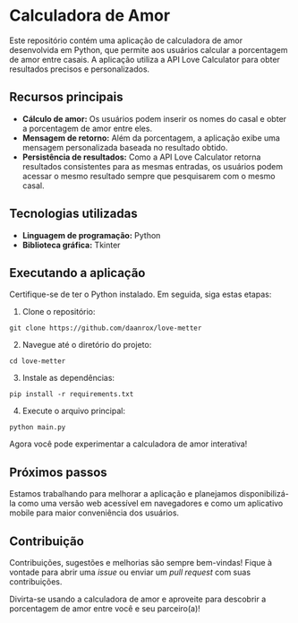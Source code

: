 # Calculadora de Amor

Este repositório contém uma aplicação de calculadora de amor desenvolvida em Python, que permite aos usuários calcular a porcentagem de amor entre casais. A aplicação utiliza a API Love Calculator para obter resultados precisos e personalizados.

## Recursos principais

- **Cálculo de amor:** Os usuários podem inserir os nomes do casal e obter a porcentagem de amor entre eles.
- **Mensagem de retorno:** Além da porcentagem, a aplicação exibe uma mensagem personalizada baseada no resultado obtido.
- **Persistência de resultados:** Como a API Love Calculator retorna resultados consistentes para as mesmas entradas, os usuários podem acessar o mesmo resultado sempre que pesquisarem com o mesmo casal.

## Tecnologias utilizadas

- **Linguagem de programação:** Python
- **Biblioteca gráfica:** Tkinter

## Executando a aplicação

Certifique-se de ter o Python instalado. Em seguida, siga estas etapas:

1. Clone o repositório: 

```
git clone https://github.com/daanrox/love-metter
```


2. Navegue até o diretório do projeto:

```
cd love-metter
```

3. Instale as dependências:

```
pip install -r requirements.txt
```

4. Execute o arquivo principal:

```
python main.py
```


Agora você pode experimentar a calculadora de amor interativa!

## Próximos passos

Estamos trabalhando para melhorar a aplicação e planejamos disponibilizá-la como uma versão web acessível em navegadores e como um aplicativo mobile para maior conveniência dos usuários.

## Contribuição

Contribuições, sugestões e melhorias são sempre bem-vindas! Fique à vontade para abrir uma _issue_ ou enviar um _pull request_ com suas contribuições.

Divirta-se usando a calculadora de amor e aproveite para descobrir a porcentagem de amor entre você e seu parceiro(a)!
